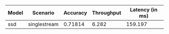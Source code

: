 | Model   | Scenario     |   Accuracy |   Throughput |   Latency (in ms) |
|---------|--------------|------------|--------------|-------------------|
| ssd     | singlestream |    0.71814 |        6.282 |           159.197 |